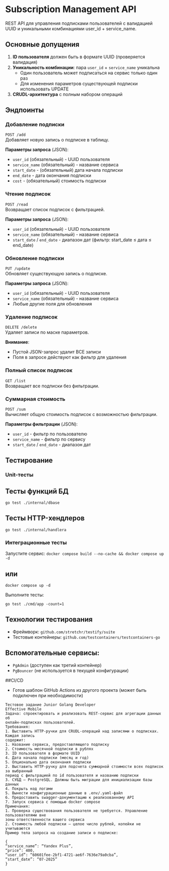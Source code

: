 # Subscription Management API

REST API для управления подписками пользователей с валидацией UUID и уникальными комбинациями user_id + service_name.

## Основные допущения

1. **ID пользователя** должен быть в формате UUID (проверяется валидация)
2. **Уникальность комбинации**: пара `user_id` + `service_name` уникальна
   - Один пользователь может подписаться на сервис только один раз
   - Для изменения параметров существующей подписки использовать UPDATE
3. **CRUDL-архитектура** с полным набором операций

## Эндпоинты

### Добавление подписки
`POST /add`  
Добавляет новую запись о подписке в таблицу.

**Параметры запроса** (JSON):
- `user_id` (обязательный) - UUID пользователя
- `service_name` (обязательный) - название сервиса
- `start_date` - (обязательный) дата начала подписки
- `end_date` - дата окончания подписки
- `cost` - (обязательный) стоимость подписки

### Чтение подписок
`POST /read`  
Возвращает список подписок с фильтрацией.

**Параметры запроса** (JSON):
- `user_id` (обязательный) - UUID пользователя
- `service_name` (обязательный) - название сервиса
- `start_date` / `end_date` - диапазон дат (фильтр: start_date ≤ дата ≤ end_date)

### Обновление подписки
`PUT /update`  
Обновляет существующую запись о подписке.

**Параметры запроса** (JSON):
- `user_id` (обязательный) - UUID пользователя
- `service_name` (обязательный) - название сервиса
- Любые другие поля для обновления

### Удаление подписок
`DELETE /delete`  
Удаляет записи по маске параметров.

**Внимание**:  
- Пустой JSON-запрос удалит ВСЕ записи
- Поля в запросе действуют как фильтр для удаления

### Полный список подписок
`GET /list`  
Возвращает все подписки без фильтрации.

### Суммарная стоимость
`POST /sum`  
Вычисляет общую стоимость подписок с возможностью фильтрации.

**Параметры фильтрации** (JSON):
- `user_id` - фильтр по пользователю
- `service_name` - фильтр по сервису
- `start_date` / `end_date` - диапазон дат

## Тестирование

### Unit-тесты

## Тесты функций БД
`go test ./internal/dbase`

## Тесты HTTP-хендлеров
`go test ./internal/handlera`


### Интеграционные тесты
Запустите сервис:
`docker compose build --no-cache && docker compose up -d`

## или
`docker compose up -d`

Выполните тесты:

`go test ./cmd/app -count=1`

## Технологии тестирования
- Фреймворк: `github.com/stretchr/testify/suite`
- Тестовые контейнеры: `github.com/testcontainers/testcontainers-go`

## Вспомогательные сервисы:
- `PgAdmin` (доступен как третий контейнер)
- `PgBouncer` (не используется в текущей конфигурации)

##CI/CD
- Готов шаблон GitHub Actions из другого проекта (может быть подключен при необходимости)


```
Тестовое задание Junior Golang Developer
Effective Mobile
Задача: спроектировать и реализовать REST-сервис для агрегации данных об
онлайн-подписках пользователей.
Требования:
1. Выставить HTTP-ручки для CRUDL-операций над записями о подписках. Каждая запись
содержит:
1. Название сервиса, предоставляющего подписку
2. Стоимость месячной подписки в рублях
3. ID пользователя в формате UUID
4. Дата начала подписки (месяц и год)
5. Опционально дата окончания подписки
2. Выставить HTTP-ручку для подсчета суммарной стоимости всех подписок за выбранный
период с фильтрацией по id пользователя и названию подписки
3. СУБД – PostgreSQL. Должны быть миграции для инициализации базы данных
4. Покрыть код логами
5. Вынести конфигурационные данные в .env/.yaml-файл
6. Предоставить swagger-документацию к реализованному API
7. Запуск сервиса с помощью docker compose
Примечания:
1. Проверка существования пользователя не требуется. Управление пользователями вне
зоны ответственности вашего сервиса
2. Стоимость любой подписки – целое число рублей, копейки не учитываются
Пример тела запроса на создание записи о подписке:

{
“service_name”: “Yandex Plus”,
“price”: 400,
“user_id”: “60601fee-2bf1-4721-ae6f-7636e79a0cba”,
“start_date”: “07-2025”
}
```





